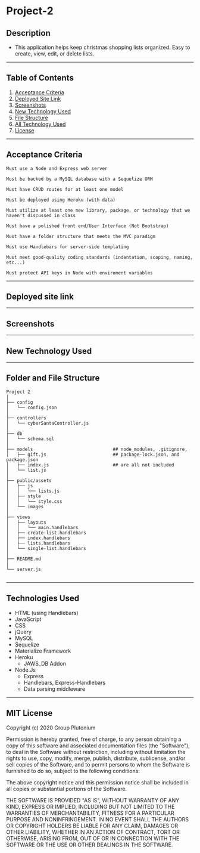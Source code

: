 # Project-2

## Description
* This application helps keep christmas shopping lists organized. Easy to create, view, edit, or delete lists. 

***

## Table of Contents

1. [Acceptance Criteria](#crit)
2. [Deployed Site Link](#link) 
3. [Screenshots](#scrshot)
4. [New Technology Used](#newtech)
5. [File Structure](#filestruc)
6. [All Technology Used](#tech)
7. [License](#lice)

***

<a name="crit"></a>

## Acceptance Criteria 

```
Must use a Node and Express web server

Must be backed by a MySQL database with a Sequelize ORM

Must have CRUD routes for at least one model

Must be deployed using Heroku (with data)

Must utilize at least one new library, package, or technology that we haven't discussed in class

Must have a polished front end/User Interface (Not Bootstrap)

Must have a folder structure that meets the MVC paradigm

Must use Handlebars for server-side templating

Must meet good-quality coding standards (indentation, scoping, naming, etc...)

Must protect API keys in Node with enviroment variables
```
***

<a name="link"></a>

## Deployed site link


***

<a name="scrshot"></a>

## Screenshots
<!-- ![Note Taker Homepage](./assets/noteTakerApp.png)
![Note Taker Notepad](./assets/noteTakerApp2.png)
***
[Site through localhost](https://drive.google.com/file/d/1Spr2Da2Hp9svHxlmuhcO8B2TUZmPvnuG/view) -->
***

<a name="newtech"></a>

## New Technology Used

***

<a name="filestruc"></a>

## Folder and File Structure

```
Project 2
│
├── config                   
│   └── config.json                       
│          
├── controllers 
│   └── cyberSantaController.js             
│
├── db 
│   └── schema.sql
│
├── models                              ## node_modules, .gitignore, 
│   ├── gift.js                         ## package-lock.json, and package.json 
│   ├── index.js                        ## are all not included
│   └── list.js  
│
├── public/assets 
│   ├── js
│   │   └── lists.js 
│   ├── style
│   │   └── style.css 
│   └── images 
│
├── views 
│   ├── layouts 
│   │   └── main.handlebars 
│   ├── create-list.handlebars
│   ├── index.handlebars
│   ├── lists.handlebars
│   └── single-list.handlebars
│    
├── README.md
│
└── server.js                 
 
```
***

<a name="tech"></a>

## Technologies Used

* HTML (using Handlebars)
* JavaScript
* CSS 
* jQuery
* MySQL
* Sequelize
* Materialize Framework
* Heroku
    * JAWS_DB Addon
* Node.Js
   * Express
   * Handlebars, Express-Handlebars
   * Data parsing middleware

***

<a name="lice"></a>

## MIT License

Copyright (c) 2020 Group Plutonium

Permission is hereby granted, free of charge, to any person obtaining a copy
of this software and associated documentation files (the "Software"), to deal
in the Software without restriction, including without limitation the rights
to use, copy, modify, merge, publish, distribute, sublicense, and/or sell
copies of the Software, and to permit persons to whom the Software is
furnished to do so, subject to the following conditions:

The above copyright notice and this permission notice shall be included in all
copies or substantial portions of the Software.

THE SOFTWARE IS PROVIDED "AS IS", WITHOUT WARRANTY OF ANY KIND, EXPRESS OR
IMPLIED, INCLUDING BUT NOT LIMITED TO THE WARRANTIES OF MERCHANTABILITY,
FITNESS FOR A PARTICULAR PURPOSE AND NONINFRINGEMENT. IN NO EVENT SHALL THE
AUTHORS OR COPYRIGHT HOLDERS BE LIABLE FOR ANY CLAIM, DAMAGES OR OTHER
LIABILITY, WHETHER IN AN ACTION OF CONTRACT, TORT OR OTHERWISE, ARISING FROM,
OUT OF OR IN CONNECTION WITH THE SOFTWARE OR THE USE OR OTHER DEALINGS IN THE
SOFTWARE.
